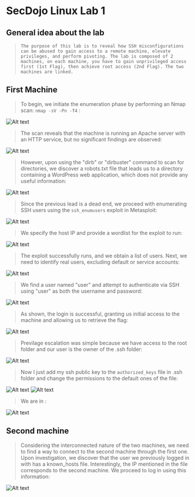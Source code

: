 # SecDojo Linux Lab 1

## General idea about the lab

> `The purpose of this lab is to reveal how SSH misconfigurations can be abused to gain access to a remote machine, elevate privileges, and perform pivoting. The lab is composed of 2 machines, on each machine, you have to gain unprivileged access first (1st Flag), then achieve root access (2nd Flag). The two machines are linked.`

## First Machine

> To begin, we initiate the enumeration phase by performing an Nmap scan: `nmap -sV -Pn -T4` :

![Alt text](Includes/1.png?raw=true)

> The scan reveals that the machine is running an Apache server with an HTTP service, but no significant findings are observed:

![Alt text](Includes/2.png?raw=true)

> However, upon using the "dirb" or "dirbuster" command to scan for directories, we discover a robots.txt file that leads us to a directory containing a WordPress web application, which does not provide any useful information:

![Alt text](Includes/3.png?raw=true)

> Since the previous lead is a dead end, we proceed with enumerating SSH users using the  `ssh_enumusers` exploit in Metasploit:

![Alt text](Includes/4.png?raw=true)

> We specify the host IP and provide a wordlist for the exploit to run:

![Alt text](Includes/5.png?raw=true)

> The exploit successfully runs, and we obtain a list of users. Next, we need to identify real users, excluding default or service accounts:

![Alt text](Includes/6.png?raw=true)

> We find a user named "user" and attempt to authenticate via SSH using "user" as both the username and password:

![Alt text](Includes/7.png?raw=true)

> As shown, the login is successful, granting us initial access to the machine and allowing us to retrieve the flag:

![Alt text](Includes/8.png?raw=true)

> Previlage escalation was simple because we have access to the root folder and our user is the owner of the .ssh folder:

![Alt text](Includes/9.png?raw=true)

> Now I just add my ssh public key to the `authorized_keys` file in .ssh folder and change the permissions to the default ones of the file:

![Alt text](Includes/10.png?raw=true)
![Alt text](Includes/11.png?raw=true)

> We are in :

![Alt text](Includes/12.png?raw=true)

## Second machine

> Considering the interconnected nature of the two machines, we need to find a way to connect to the second machine through the first one. Upon investigation, we discover that the user we previously logged in with has a known_hosts file. Interestingly, the IP mentioned in the file corresponds to the second machine. We proceed to log in using this information:

![Alt text](Includes/13.png?raw=true)
